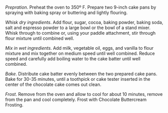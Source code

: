 *Prepration*. Preheat the oven to 350º F. Prepare two 9-inch cake pans by spraying with baking spray or buttering and lightly flouring.

*Whisk dry ingredients*. Add flour, sugar, cocoa, baking powder, baking soda, salt and espresso powder to a large bowl or the bowl of a stand mixer. Whisk through to combine or, using your paddle attachment, stir through flour mixture until combined well.

*Mix in wet ingredients*. Add milk, vegetable oil, eggs, and vanilla to flour mixture and mix together on medium speed until well combined. Reduce speed and carefully add boiling water to the cake batter until well combined.

*Bake*. Distribute cake batter evenly between the two prepared cake pans. Bake for 30-35 minutes, until a toothpick or cake tester inserted in the center of the chocolate cake comes out clean.

*Frost*. Remove from the oven and allow to cool for about 10 minutes, remove from the pan and cool completely. Frost with Chocolate Buttercream Frosting.